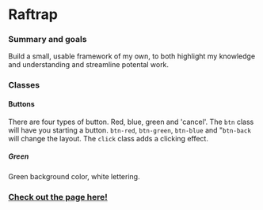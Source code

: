 # Raftrap

### Summary and goals
Build a small, usable framework of my own, to both highlight my knowledge and understanding and streamline potental work.

### Classes
#### Buttons
There are four types of button. Red, blue, green and 'cancel'. The ```btn``` class will have you starting a button. ```btn-red```, ```btn-green```, ```btn-blue``` and "```btn-back``` will change the layout. The ```click``` class adds a clicking effect.

##### Green
Green background color, white lettering.

### [Check out the page here!](https://rafswiggers.github.io/Raftrap/index.html)
